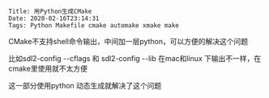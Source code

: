     Title: 用Python生成CMake
    Date: 2020-02-16T23:14:31
    Tags: Python Makefile cmake automake xmake make

CMake不支持shell命令输出，中间加一层python，可以方便的解决这个问题  

比如sdl2-config --cflags 和 sdl2-config --lib 在mac和linux 下输出不一样，在cmake里使用就不太方便  

这一部分使用python 动态生成就解决了这个问题  


